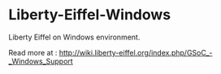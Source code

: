 # Liberty-Eiffel-Windows
Liberty Eiffel on Windows environment.

Read more at : http://wiki.liberty-eiffel.org/index.php/GSoC_-_Windows_Support
